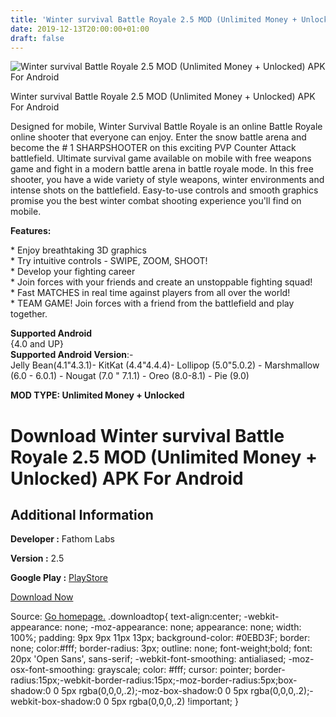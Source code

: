 ```yaml
---
title: 'Winter survival Battle Royale 2.5 MOD (Unlimited Money + Unlocked) APK For Android'
date: 2019-12-13T20:00:00+01:00
draft: false
---
```


![Winter survival Battle Royale 2.5 MOD (Unlimited Money + Unlocked) APK For Android](https://i1.wp.com/apkhome.net/wp-content/uploads/2019/12/Winter-survival-Battle-Royale.png "Winter survival Battle Royale 2.5 MOD (Unlimited Money + Unlocked) APK For Android")

  

Winter survival Battle Royale 2.5 MOD (Unlimited Money + Unlocked) APK For Android

Designed for mobile, Winter Survival Battle Royale is an online Battle Royale online shooter that everyone can enjoy. Enter the snow battle arena and become the # 1 SHARPSHOOTER on this exciting PVP Counter Attack battlefield. Ultimate survival game available on mobile with free weapons game and fight in a modern battle arena in battle royale mode. In this free shooter, you have a wide variety of style weapons, winter environments and intense shots on the battlefield. Easy-to-use controls and smooth graphics promise you the best winter combat shooting experience you'll find on mobile.

**Features:**

\* Enjoy breathtaking 3D graphics  
\* Try intuitive controls - SWIPE, ZOOM, SHOOT!  
\* Develop your fighting career  
\* Join forces with your friends and create an unstoppable fighting squad!  
\* Fast MATCHES in real time against players from all over the world!  
\* TEAM GAME! Join forces with a friend from the battlefield and play together.

**Supported Android**  
{4.0 and UP}  
**Supported Android Version**:-  
Jelly Bean(4.1"4.3.1)- KitKat (4.4"4.4.4)- Lollipop (5.0"5.0.2) - Marshmallow (6.0 - 6.0.1) - Nougat (7.0 " 7.1.1) - Oreo (8.0-8.1) - Pie (9.0)

**MOD TYPE: Unlimited Money + Unlocked**

Download Winter survival Battle Royale 2.5 MOD (Unlimited Money + Unlocked) APK For Android
===========================================================================================

Additional Information
----------------------

**Developer :** Fathom Labs

**Version :** 2.5

**Google Play :** [PlayStore](https://play.google.com/store/apps/details?id=com.winter.survival.fpsonline.battleroyale)

  

[Download Now](https://store4app.co/post/winter-survival-battle-royale-2-5-mod-unlimited-money-unlocked-apk-for-android_1576253574)

  
Source: [Go homepage.](https://store4app.co/post/winter-survival-battle-royale-2-5-mod-unlimited-money-unlocked-apk-for-android_1576253574) .downloadtop{ text-align:center; -webkit-appearance: none; -moz-appearance: none; appearance: none; width: 100%; padding: 9px 9px 11px 13px; background-color: #0EBD3F; border: none; color:#fff; border-radius: 3px; outline: none; font-weight;bold; font: 20px 'Open Sans', sans-serif; -webkit-font-smoothing: antialiased; -moz-osx-font-smoothing: grayscale; color: #fff; cursor: pointer; border-radius:15px;-webkit-border-radius:15px;-moz-border-radius:5px;box-shadow:0 0 5px rgba(0,0,0,.2);-moz-box-shadow:0 0 5px rgba(0,0,0,.2);-webkit-box-shadow:0 0 5px rgba(0,0,0,.2) !important; }